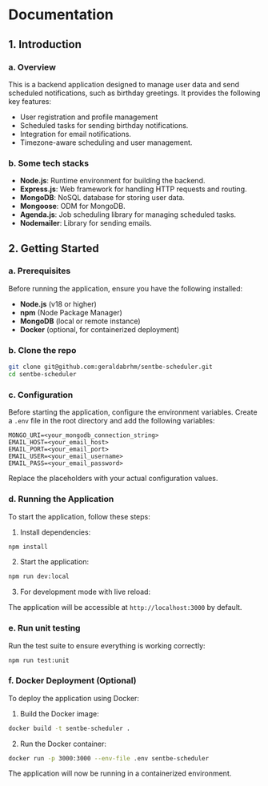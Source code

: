 # Documentation

## 1. Introduction

### a. Overview

This is a backend application designed to manage user data and send scheduled notifications, such as birthday greetings. It provides the following key features:

- User registration and profile management
- Scheduled tasks for sending birthday notifications.
- Integration for email notifications.
- Timezone-aware scheduling and user management.

### b. Some tech stacks

- **Node.js**: Runtime environment for building the backend.
- **Express.js**: Web framework for handling HTTP requests and routing.
- **MongoDB**: NoSQL database for storing user data.
- **Mongoose**: ODM for MongoDB.
- **Agenda.js**: Job scheduling library for managing scheduled tasks.
- **Nodemailer**: Library for sending emails.

## 2. Getting Started

### a. Prerequisites

Before running the application, ensure you have the following installed:

- **Node.js** (v18 or higher)
- **npm** (Node Package Manager)
- **MongoDB** (local or remote instance)
- **Docker** (optional, for containerized deployment)

### b. Clone the repo

```bash
git clone git@github.com:geraldabrhm/sentbe-scheduler.git
cd sentbe-scheduler
```

### c. Configuration

Before starting the application, configure the environment variables. Create a `.env` file in the root directory and add the following variables:

```env
MONGO_URI=<your_mongodb_connection_string>
EMAIL_HOST=<your_email_host>
EMAIL_PORT=<your_email_port>
EMAIL_USER=<your_email_username>
EMAIL_PASS=<your_email_password>
```

Replace the placeholders with your actual configuration values.

### d. Running the Application

To start the application, follow these steps:

1. Install dependencies:

```bash
npm install
```

2. Start the application:

```bash
npm run dev:local
```

3. For development mode with live reload:

The application will be accessible at `http://localhost:3000` by default.

### e. Run unit testing

Run the test suite to ensure everything is working correctly:

```bash
npm run test:unit
```

### f. Docker Deployment (Optional)

To deploy the application using Docker:

1. Build the Docker image:

```bash
docker build -t sentbe-scheduler .
```

2. Run the Docker container:

```bash
docker run -p 3000:3000 --env-file .env sentbe-scheduler
```

The application will now be running in a containerized environment.
